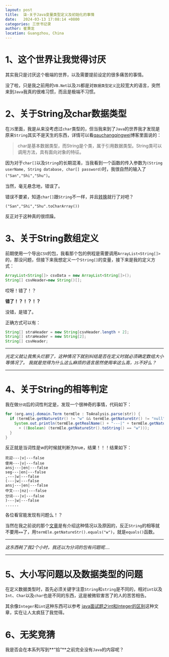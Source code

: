 ```yaml
---
layout: post
title:  柒-关于Java变量类型定义及初始化的事情
date:   2024-03-13 17:08:14 +0800
categories: 三世书记录
author: 崔秉龙
location: Guangzhou, China
---
```


# 1、这个世界让我觉得讨厌

其实我只是讨厌这个极端的世界，以及需要提前设定的很多痛苦的事情。

没了啦，只是我之前用的`VB.Net`以及`JS`都是对`数据类型定义`比较宽大的语言，突然来到`Java`我真的很难习惯，而且是极端不习惯。

# 2、关于String及char数据类型

在`JS`里面，我是从来没考虑过`char`类型的，但当我来到了`Java`的世界我才发现是原来`String`其实不是天生的东西，详情可以看[qauchangqingwei](https://me.csdn.net/qauchangqingwei)博客里面说的：
>char是基本数据类型，而String是个类，属于引用数据类型。String类可以调用方法，具有面向对象的特征。

因为对于`char[]`以及`String`的长期混淆，当我看到一个函数的传入参数为`(String userName, String database, char[] password)`时，我很自然的输入了`("San","Shi","Shu")`。

当然，毫无悬念地，错误了。

错误不要紧，知道`char[]`跟`String`不一样，并且[转换](https://blog.csdn.net/qq_20032995/article/details/79654075)就行了对吧？

`("San","Shi","Shu".toCharArray())`

反正对于这种真的很烦躁。

# 3、关于String数组定义

前期使用一个导出`CSV`的包，我看那个包的例程是需要调用`ArrayList<String[]>`的，那没问题，但接下来我想定义一个`String[]`的变量，接下来是我的定义方式：

```java
ArrayList<String[]> csvData = new ArrayList<String[]>();
String[] csvHeader=new String()[];
```

哎呀！错了！？

**错了！？！？！？**

没错，是错了。

正确方式可以有：

```java
String[] straHeader = new String[csvHeader.length + 2];
String[] straHeader = new String[2];
String[] csvHeader;
```

------

*光定义就让我焦头烂额了，这种情况下就别纠结是否在定义时就必须确定数组大小等情况了。*
*我就是觉得为什么这么麻烦的语言居然使用率这么高，`JS`不好么？*

-------

# 4、关于String的相等判定

我在做`分词`后的词性判定是，发现一个很神奇的事情，代码如下：

```java
for (org.ansj.domain.Term termEle : ToAnalysis.parse(str)) {
  if (termEle.getNatureStr() != "w" && termEle.getNatureStr() != "null") {
    System.out.println(termEle.getRealName() + "---|" + termEle.getNatureStr() + "|---"
      + ((Boolean) (termEle.getNatureStr().toString() == "w")));
  }
}
```

反正就是当词性是w的时候就判断为true，结果！！！结果如下：

```
欢迎---|v|---false
使用---|v|---false
ansj---|en|---false
seg---|en|---false
,---|w|---false
(---|w|---false
ansj---|en|---false
中文---|nz|---false
分词---|v|---false
)---|w|---false
......
```

各位看官能发现有问题么！？

当然在我之前说的那个[文章](https://blog.csdn.net/qauchangqingwei/article/details/80831797)是有介绍这种情况以及原因的，反正`String`的相等就不要用`==`了，用`termEle.getNatureStr().equals("w")`，就是`equals()`函数。

------

*这东西耗了我2个小时，我还以为分词的包有问题呢....*

-------


# 5、大小写问题以及数据类型的问题

在定义数据类型时，首先必须关键字注意`String`和`string`是不同的，相对`int`以及`Int`、`Char`以及`char`也是不同的东西，这是被微软害苦了的人的苦苦相告。

其余像`Integer`和`int`这种东西可以参考 [java面试题之int和Integer的区别](https://www.cnblogs.com/guodongdidi/p/6953217.html)这种文章，实在让人太疯狂了我觉得。

# 6、无奖竞猜

我是否会在本系列写到**“拾”**之前完全没有`Java`的内容呢？